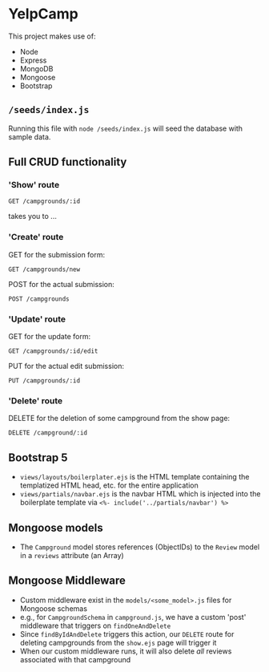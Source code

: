 # YelpCamp
This project makes use of:
- Node
- Express
- MongoDB
- Mongoose
- Bootstrap

## `/seeds/index.js`
Running this file with `node /seeds/index.js` will seed the database with sample data.

## Full CRUD functionality

### 'Show' route
```
GET /campgrounds/:id
```
takes you to ...


### 'Create' route
GET for the submission form:
```
GET /campgrounds/new
```
POST for the actual submission:
```
POST /campgrounds
```

### 'Update' route
GET for the update form:
```
GET /campgrounds/:id/edit
```
PUT for the actual edit submission:
```
PUT /campgrounds/:id
```

### 'Delete' route
DELETE for the deletion of some campground from the show page:
```
DELETE /campground/:id
```

## Bootstrap 5
- `views/layouts/boilerplater.ejs` is the HTML template containing the templatized HTML head, etc. for the entire application
- `views/partials/navbar.ejs` is the navbar HTML which is injected into the boilerplate template via `<%- include('../partials/navbar') %>`

## Mongoose models
- The `Campground` model stores references (ObjectIDs) to the `Review` model in a `reviews` attribute (an Array)

## Mongoose Middleware
- Custom middleware exist in the `models/<some_model>.js` files for Mongoose schemas
- e.g., for `CampgroundSchema` in `campground.js`, we have a custom 'post' middleware that triggers on `findOneAndDelete`
- Since `findByIdAndDelete` triggers this action, our `DELETE` route for deleting campgrounds from the `show.ejs` page will trigger it
- When our custom middleware runs, it will also delete _all_ reviews associated with that campground
```javascript

```